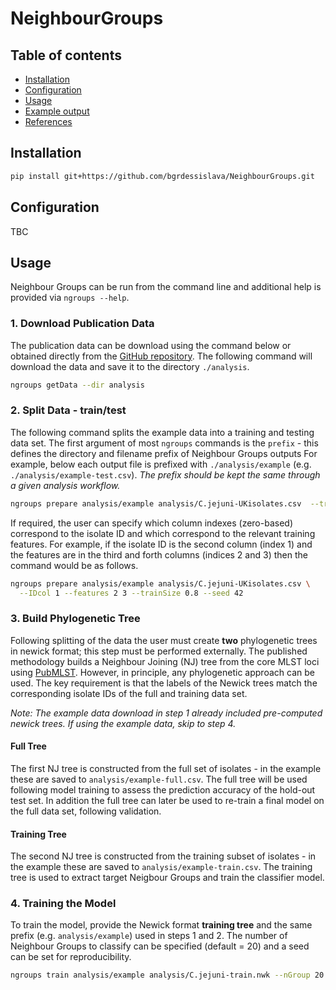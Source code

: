 # NeighbourGroups

## Table of contents

  * [Installation](#installation)
  * [Configuration](#configuration)
  * [Usage](#usage)
  * [Example output](#example-output)
  * [References](#references)

## Installation

```bash
pip install git+https://github.com/bgrdessislava/NeighbourGroups.git
```

## Configuration
TBC

## Usage
Neighbour Groups can be run from the command line and additional help is provided via ```ngroups --help```.

### 1. Download Publication Data
The publication data can be download using the command below or obtained directly from the [GitHub repository](https://github.com/bgrdessislava/NeighbourGroups/tree/main/data).
The following command will download the data and save it to the directory `./analysis`.

```bash
ngroups getData --dir analysis
```

### 2. Split Data - train/test
The following command splits the example data into a training and testing data set.
The first argument of most `ngroups` commands is the `prefix` - this defines the directory and filename prefix of Neighbour Groups outputs
For example, below each output file is prefixed with `./analysis/example` (e.g. `./analysis/example-test.csv`).
*The prefix should be kept the same through a given analysis workflow.*

```bash
ngroups prepare analysis/example analysis/C.jejuni-UKisolates.csv  --trainSize 0.8 --seed 42
```

If required, the user can specify which column indexes (zero-based) correspond to the isolate ID and which correspond to the relevant training features.
For example, if the isolate ID is the second column (index 1) and the features are in the third and forth columns (indices 2 and 3) then the command would be as follows.

```bash
ngroups prepare analysis/example analysis/C.jejuni-UKisolates.csv \
  --IDcol 1 --features 2 3 --trainSize 0.8 --seed 42
```

### 3. Build Phylogenetic Tree
Following splitting of the data the user must create **two** phylogenetic trees in newick format; this step must be performed externally.
The published methodology builds a Neighbour Joining (NJ) tree from the core MLST loci using [PubMLST](https://pubmlst.org/).
However, in principle, any phylogenetic approach can be used.
The key requirement is that the labels of the Newick trees match the corresponding isolate IDs of the full and training data set.

*Note: The example data download in step 1 already included pre-computed newick trees. If using the example data, skip to step 4.*

#### Full Tree
The first NJ tree is constructed from the full set of isolates - in the example these are saved to ``analysis/example-full.csv``.
The full tree will be used following model training to assess the prediction accuracy of the hold-out test set.
In addition the full tree can later be used to re-train a final model on the full data set, following validation.

#### Training Tree
The second NJ tree is constructed from the training subset of isolates - in the example these are saved to ``analysis/example-train.csv``.
The training tree is used to extract target Neigbour Groups and train the classifier model.

### 4. Training the Model
To train the model, provide the Newick format **training tree** and the same prefix (e.g. `analysis/example`) used in steps 1 and 2.
The number of Neighbour Groups to classify can be specified (default = 20) and a seed can be set for reproducibility.

```bash
ngroups train analysis/example analysis/C.jejuni-train.nwk --nGroup 20 --seed 42
```
